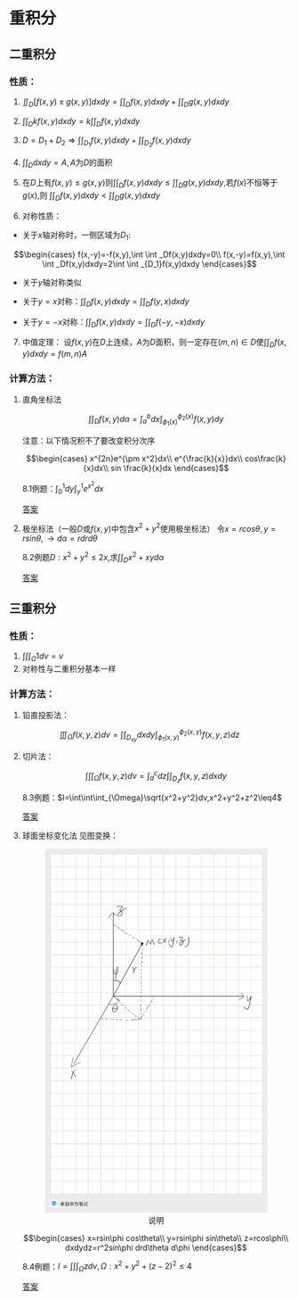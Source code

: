 <head>
  <script src="https://cdn.mathjax.org/mathjax/latest/MathJax.js?config=TeX-AMS-MML_HTMLorMML" type="text/javascript"></script>
  <script type="text/x-mathjax-config">
    MathJax.Hub.Config({
      tex2jax: {
      skipTags: ['script', 'noscript', 'style', 'textarea', 'pre'],
      inlineMath: [['$','$']]
      }
    });
  </script>
</head>

# 重积分

## 二重积分

### 性质：

1. $\iint _D[f(x,y) \pm g(x,y)]dxdy=\int \int _Df(x,y)dxdy+\int \int _Dg(x,y)dxdy$

2. $\int \int _Dkf(x,y)dxdy=k\int \int _Df(x,y)dxdy$

3. $D=D_1+D_2 \Rightarrow \int \int _{D_1}f(x,y)dxdy+\int \int _{D_2}f(x,y)dxdy$

4. $\int \int _Ddxdy=A,A$为$D$的面积

5. 在$D$上有$f(x,y)\leq g(x,y)$则$\int \int _Df(x,y)dxdy \leq \int \int _Dg(x,y)dxdy$,若$f(x)$不恒等于$g(x)$,则 $\int \int _Df(x,y)dxdy < \int \int _Dg(x,y)dxdy$

6. 对称性质：
  - 关于$x$轴对称时，一侧区域为$D_1$:
  
  $$\begin{cases}
    f(x,-y)=-f(x,y),\int \int _Df(x,y)dxdy=0\\
    f(x,-y)=f(x,y),\int \int _Df(x,y)dxdy=2\int \int _{D_1}f(x,y)dxdy
  \end{cases}$$

  - 关于$y$轴对称类似
  
  - 关于$y=x$对称：$\int \int _Df(x,y)dxdy=\int \int _Df(y,x)dxdy$
  
  - 关于$y=-x$对称：$\int \int _Df(x,y)dxdy=\int \int _Df(-y,-x)dxdy$

7. 中值定理：
   设$f(x,y)$在$D$上连续，$A$为$D$面积，则一定存在$(m,n) \in D$使$\int \int _D f(x,y)dxdy=f(m,n)A$
  
### 计算方法：
1. 直角坐标法
   
   $$\int \int _Df(x,y)d\alpha=\int^b_adx\int^{\phi _2(x)}_{\phi _1(x)}f(x,y)dy$$

    注意：以下情况积不了要改变积分次序

    $$\begin{cases}
    x^{2n}e^{\pm x^2}dx\\
    e^{\frac{k}{x}}dx\\
    cos\frac{k}{x}dx\\
    sin \frac{k}{x}dx
    \end{cases}$$

    8.1例题：$\int ^1_0dy\int_y^1 e^{x^2}dx$
    
    [答案](../pic/8.1.jpg)

2. 极坐标法（一般$D$或$f(x,y)$中包含$x^2+y^2$使用极坐标法）
   令$x=rcos\theta,y=rsin\theta,\rightarrow d\alpha=rdrd\theta$
   
    8.2例题$D:x^2+y^2\leq2x,$求$\int \int_D x^2+xy d\alpha$

    [答案](../pic/8.2.jpg)

## 三重积分

### 性质：
1. $\int \int \int _{\Omega}1dv=v$
2. 对称性与二重积分基本一样

### 计算方法：
1. 铅直投影法：
  
  $$\iiint _{\Omega}f(x,y,z)dv=\int \int _{D_{xy}}dxdy\int^{\phi_2(x,y)}_{\phi_1(x,y)}f(x,y,z)dz$$

2. 切片法：

    $$\int \int \int _{\Omega}f(x,y,z)dv=\int ^c_ddz\int \int _{D_z}f(x,y,z)dxdy$$

    8.3例题：$I=\int\int\int_{\Omega}\sqrt{x^2+y^2}dv,x^2+y^2+z^2\leq4$

    [答案](../pic/8.4.jpg)

3. 球面坐标变化法
    见图变换：

    <div align="center"><img src="../pic/8.3.jpg" width="400"></div>
    <div align="center"> 说明</div>


    $$\begin{cases}
    x=rsin\phi cos\theta\\
    y=rsin\phi sin\theta\\
    z=rcos\phi\\
    dxdydz=r^2sin\phi drd\theta d\phi
    \end{cases}$$
  
    8.4例题：$I=\int \int \int _{\Omega}zdv,\Omega:x^2+y^2+(z-2)^2 \leq 4$
  
    [答案](../pic/8.5.jpg)

